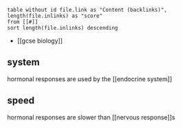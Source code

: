 
```dataview
table without id file.link as "Content (backlinks)", length(file.inlinks) as "score"
from [[#]]
sort length(file.inlinks) descending
```

- [[gcse biology]]

## system

hormonal responses are used by the [[endocrine system]]

## speed

hormonal responses are slower than [[nervous response]]s
